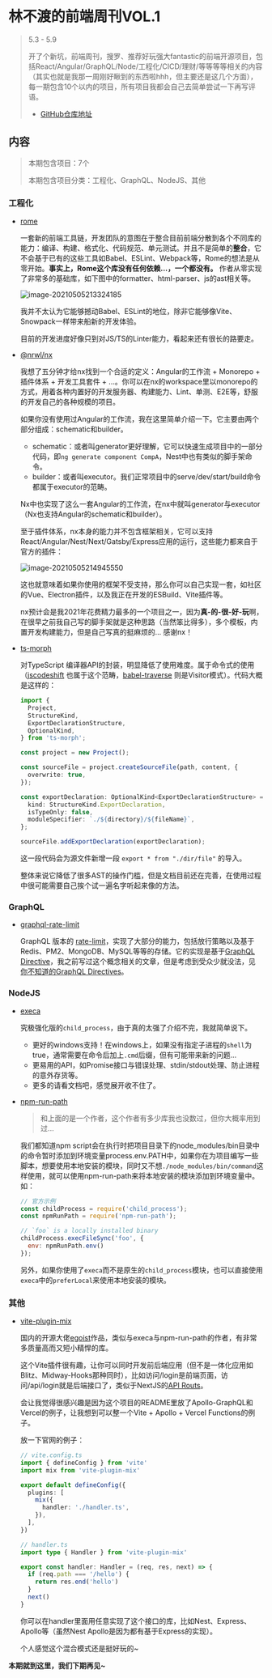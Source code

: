 # 林不渡的前端周刊VOL.1

> 5.3 - 5.9
>
> 开了个新坑，前端周刊，搜罗、推荐好玩强大fantastic的前端开源项目，包括React/Angular/GraphQL/Node/工程化/CICD/理财/等等等等相关的内容（其实也就是我那一周刚好瞅到的东西啦hhh，但主要还是这几个方面），每一期包含10个以内的项目，所有项目我都会自己去简单尝试一下再写评语。
>
> - [GitHub仓库地址](https://github.com/linbudu599/FE-Weekly)

## 内容

> 本期包含项目：7个
>
> 本期包含项目分类：工程化、GraphQL、NodeJS、其他

### 工程化

- [rome](https://github.com/rome/tools)

  一套新的前端工具链，开发团队的意图在于整合目前前端分散到各个不同库的能力：编译、构建、格式化、代码规范、单元测试。并且不是简单的**整合**，它不会基于已有的这些工具如Babel、ESLint、Webpack等，Rome的想法是从零开始。**事实上，Rome这个库没有任何依赖...，一个都没有。** 作者从零实现了非常多的基础库，如下图中的formatter、html-parser、js的ast相关等。

  

  ![image-20210505213324185](C:%5CUsers%5C96457%5CAppData%5CRoaming%5CTypora%5Ctypora-user-images%5Cimage-20210505213324185.png)

  

  我并不太认为它能够撼动Babel、ESLint的地位，除非它能够像Vite、Snowpack一样带来船新的开发体验。

  目前的开发进度好像只到对JS/TS的Linter能力，看起来还有很长的路要走。

  

- [@nrwl/nx](https://nx.dev/)

  我想了五分钟才给nx找到一个合适的定义：Angular的工作流 + Monorepo + 插件体系 + 开发工具套件 + ...。你可以在nx的workspace里以monorepo的方式，用着各种内置好的开发服务器、构建能力、Lint、单测、E2E等，舒服的开发自己的各种规模的项目。

  如果你没有使用过Angular的工作流，我在这里简单介绍一下。它主要由两个部分组成：schematic和builder。

  - schematic：或者叫generator更好理解，它可以快速生成项目中的一部分代码，即`ng generate component CompA`，Nest中也有类似的脚手架命令。
  - builder：或者叫executor。我们正常项目中的serve/dev/start/build命令都属于executor的范畴。

  Nx中也实现了这么一套Angular的工作流，在nx中就叫generator与executor（Nx也支持Angular的schematic和builder）。

  至于插件体系，nx本身的能力并不包含框架相关，它可以支持React/Angular/Nest/Next/Gatsby/Express应用的运行，这些能力都来自于官方的插件：

  ![image-20210505214945550](https://budu-oss-store.oss-cn-shenzhen.aliyuncs.com/image-20210505214945550.png)

  这也就意味着如果你使用的框架不受支持，那么你可以自己实现一套，如社区的Vue、Electron插件，以及我正在开发的ESBuild、Vite插件等。

  nx预计会是我2021年花费精力最多的一个项目之一，因为**真-的-很-好-玩**啊，在很早之前我自己写的脚手架就是这种思路（当然笨比得多），多个模板，内置开发构建能力，但是自己写真的挺麻烦的... 感谢nx！
  
  

- [ts-morph](https://ts-morph.com/)

  对TypeScript 编译器API的封装，明显降低了使用难度。属于命令式的使用（[jscodeshift](https://github.com/facebook/jscodeshift) 也属于这个范畴，[babel-traverse](https://www.babeljs.cn/docs/babel-traverse) 则是Visitor模式）。代码大概是这样的：

  ```typescript
  import {
    Project,
    StructureKind,
    ExportDeclarationStructure,
    OptionalKind,
  } from 'ts-morph';
  
  const project = new Project();
  
  const sourceFile = project.createSourceFile(path, content, {
    overwrite: true,
  });
  
  const exportDeclaration: OptionalKind<ExportDeclarationStructure> = {
    kind: StructureKind.ExportDeclaration,
    isTypeOnly: false,
    moduleSpecifier: `./${directory}/${fileName}`,
  };
  
  sourceFile.addExportDeclaration(exportDeclaration);
  ```

  这一段代码会为源文件新增一段 `export * from "./dir/file"` 的导入。

  整体来说它降低了很多AST的操作门槛，但是文档目前还在完善，在使用过程中很可能需要自己挨个试一遍名字听起来像的方法。

### GraphQL

- [graphql-rate-limit](https://github.com/ravangen/graphql-rate-limit)

  GraphQL 版本的 [rate-limit](https://github.com/nfriedly/express-rate-limit)，实现了大部分的能力，包括放行策略以及基于Redis、PM2、MongoDB、MySQL等等的存储。它的实现是基于[GraphQL Directive](https://graphql.org/learn/queries/#directives)，我之前写过这个概念相关的文章，但是考虑到受众少就没法，见 [你不知道的GraphQL Directives](https://linbudu.top/posts/2021/02/04/graphql%E6%8C%87%E4%BB%A4%E8%AF%A6%E8%A7%A3.html)。



### NodeJS

- [execa](https://github.com/sindresorhus/execa)

  究极强化版的`child_process`，由于真的太强了介绍不完，我就简单说下。

  - 更好的windows支持！在windows上，如果没有指定子进程的`shell`为true，通常需要在命令后加上`.cmd`后缀，但有可能带来新的问题...
  - 更易用的API，如Promise接口与错误处理、stdin/stdout处理、防止进程的意外存货等。
  - 更多的请看文档吧，感觉展开收不住了。

- [npm-run-path](https://github.com/sindresorhus/npm-run-path)

  > 和上面的是一个作者，这个作者有多少库我也没数过，但你大概率用到过...

  我们都知道npm script会在执行时把项目目录下的node_modules/bin目录中的命令暂时添加到环境变量process.env.PATH中，如果你在为项目编写一些脚本，想要使用本地安装的模块，同时又不想`./node_modules/bin/command`这样使用，就可以使用npm-run-path来将本地安装的模块添加到环境变量中。如：

  ```javascript
  // 官方示例
  const childProcess = require('child_process');
  const npmRunPath = require('npm-run-path');
  
  // `foo` is a locally installed binary
  childProcess.execFileSync('foo', {
  	env: npmRunPath.env()
  });
  ```

  另外，如果你使用了`execa`而不是原生的`child_process`模块，也可以直接使用`execa`中的`preferLocal`来使用本地安装的模块。



### 其他

- [vite-plugin-mix](https://github.com/egoist/vite-plugin-mix)

  国内的开源大佬[egoist](https://github.com/egoist)作品，类似与execa与npm-run-path的作者，有非常多质量高而又短小精悍的库。

  这个Vite插件很有趣，让你可以同时开发前后端应用（但不是一体化应用如Blitz、Midway-Hooks那种同时），比如访问/login是前端页面，访问/api/login就是后端接口了，类似于NextJS的[API Routs](https://nextjs.org/docs/api-routes/introduction)。

  会让我觉得很感兴趣是因为这个项目的README里放了Apollo-GraphQL和Vercel的例子，让我想到可以整一个Vite + Apollo + Vercel Functions的例子。
  
  放一下官网的例子：
  
  ```typescript
  // vite.config.ts
  import { defineConfig } from 'vite'
  import mix from 'vite-plugin-mix'
  
  export default defineConfig({
    plugins: [
      mix({
        handler: './handler.ts',
      }),
    ],
  })
  
  // handler.ts
  import type { Handler } from 'vite-plugin-mix'
  
  export const handler: Handler = (req, res, next) => {
    if (req.path === '/hello') {
      return res.end('hello')
    }
    next()
  }
  ```
  
  你可以在handler里面用任意实现了这个接口的库，比如Nest、Express、Apollo等（虽然Nest Apollo是因为都有基于Express的实现）。
  
  
  
  个人感觉这个混合模式还是挺好玩的~



**本期就到这里，我们下期再见~**